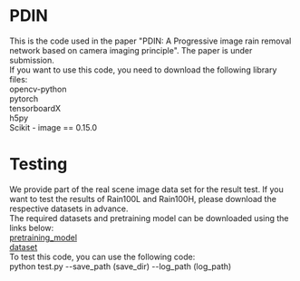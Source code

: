 # PDIN
This is the code used in the paper "PDIN: A Progressive image rain removal network based on camera imaging principle". The paper is under submission.  
If you want to use this code, you need to download the following library files:  
opencv-python  
pytorch  
tensorboardX  
h5py  
Scikit - image == 0.15.0  
# Testing  
We provide part of the real scene image data set for the result test. If you want to test the results of Rain100L and Rain100H, please download the respective datasets in advance.  
The required datasets and pretraining model can be downloaded using the links below:  
 [pretraining_model]()  
 [dataset]()  
To test this code, you can use the following code:  
 python test.py --save_path (save_dir) --log_path (log_path)

